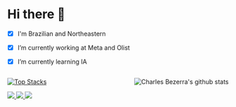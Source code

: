 # Hi there 👋

- [x] I'm Brazilian and Northeastern

- [x] I’m currently working at Meta and Olist

- [x] I’m currently learning IA


<div id="changes" style="display:flex; flex-direction:row; justify-content:space-between; width: 100%;">
 
 [![Top Stacks](https://github-readme-stats.vercel.app/api/top-langs/?username=charles-bezerra&layout=compact&title_color=fff&icon_color=f9f9f9&text_color=9f9f9f&bg_color=151515)](https://github.com/anuraghazra/github-readme-stats)

 ![Charles Bezerra's github stats](https://github-readme-stats.vercel.app/api?username=charles-bezerra&title_color=fff&icon_color=f9f9f9&text_color=9f9f9f&bg_color=151515)

</div>

<a href="https://www.linkedin.com/in/charles-bezerra">
 <img src="https://img.shields.io/static/v1?label=&message=LinkedIn&color=blue&style=flat-square&logo=LINKEDIN"/>
</a>

<a href="mailto:charlesbezerra5@gmail.com">
 <img src="https://img.shields.io/badge/-Mail-c14438?style=flat-square&logo=Gmail&logoColor=white"/>
</a>

<a href="https://github.com/charles-bezerra">
 <img src="https://img.shields.io/github/followers/charles-bezerra?style=social"/>
</a>


<!--
**charles-bezerra/charles-bezerra** is a ✨ _special_ ✨ repository because its `README.md` (this file) appears on your GitHub profile.

Here are some ideas to get you started:

- 🔭 I’m currently working on ...
- 🌱 I’m currently learning web ...
- 👯 I’m looking to collaborate on ...
- 🤔 I’m looking for help with ...
- 💬 Ask me about ...
- 📫 How to reach me: ...
- 😄 Pronouns: ...
- ⚡ Fun fact: ...
-->
